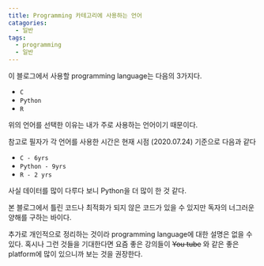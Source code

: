 ```yaml
---
title: Programming 카테고리에 사용하는 언어
catagories:
  - 일반
tags:
  - programming
  - 일반
---
```


이 블로그에서 사용할 programming language는 다음의 3가지다.

- `C`
- `Python`
- `R`

위의 언어를 선택한 이유는 내가 주로 사용하는 언어이기 때문이다.

참고로 필자가 각 언어를 사용한 시간은 현재 시점 (2020.07.24) 기준으로 다음과 같다

* `C - 6yrs`
* `Python - 9yrs`
* `R - 2 yrs`

사실 데이터를 많이 다루다 보니 Python을 더 많이 한 것 같다.

본 블로그에서 틀린 코드나 최적화가 되지 않은 코드가 있을 수 있지만 독자의 너그러운 양해를 구하는 바이다.

추가로 개인적으로 정리하는 것이라 programming language에 대한 설명은 없을 수 있다.
혹시나 그런 것들을 기대한다면 요즘 좋은 강의들이 ~~You tube~~ 와 같은 좋은 platform에 많이 있으니까 보는 것을 권장한다.
